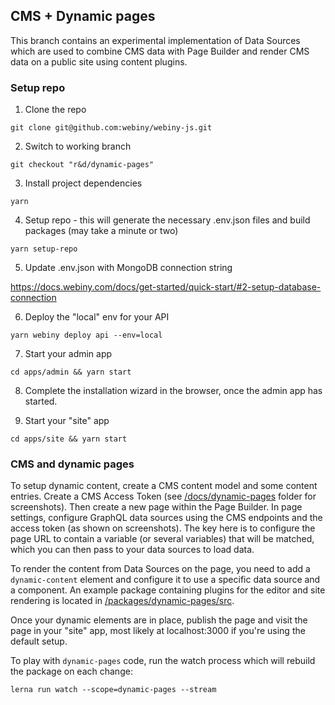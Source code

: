 ## CMS + Dynamic pages

This branch contains an experimental implementation of Data Sources which are used to combine CMS data with Page Builder and render CMS data on a public site using content plugins.

### Setup repo

1. Clone the repo

`git clone git@github.com:webiny/webiny-js.git`

2. Switch to working branch

`git checkout "r&d/dynamic-pages"`

3. Install project dependencies

`yarn`

4. Setup repo - this will generate the necessary .env.json files and build packages (may take a minute or two)

`yarn setup-repo`

5. Update .env.json with MongoDB connection string

https://docs.webiny.com/docs/get-started/quick-start/#2-setup-database-connection

6. Deploy the "local" env for your API

`yarn webiny deploy api --env=local`

7. Start your admin app

`cd apps/admin && yarn start`

8. Complete the installation wizard in the browser, once the admin app has started.

9. Start your "site" app

`cd apps/site && yarn start`


### CMS and dynamic pages

To setup dynamic content, create a CMS content model and some content entries.
Create a CMS Access Token (see [/docs/dynamic-pages](./docs/dynamic-pages) folder for screenshots).
Then create a new page within the Page Builder. In page settings, configure GraphQL data sources using the CMS endpoints and the access token (as shown on screenshots). The key here is to configure the page URL to contain a variable (or several variables) that will be matched, which you can then pass to your data sources to load data.

To render the content from Data Sources on the page, you need to add a `dynamic-content` element and configure it to use a specific data source and a component. An example package containing plugins for the editor and site rendering is located in [/packages/dynamic-pages/src](./packages/dynamic-pages/src).

Once your dynamic elements are in place, publish the page and visit the page in your "site" app, most likely at localhost:3000 if you're using the default setup.

To play with `dynamic-pages` code, run the watch process which will rebuild the package on each change:
```
lerna run watch --scope=dynamic-pages --stream
```
